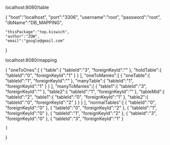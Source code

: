localhost:8080/table

{
	"host":"localhost",
	"port":"3306",
	"username":"root",
	"password":"root",
	"dbName":"DB_MAPPING",

	"thisPackage":"top.kiswich",
	"author":"ZQW",
	"email":"google@gmail.com"
}


localhost:8080/mapping

{
	"oneToOnes":[
		{
			"table":{
				"tableId":"3",
				"foreignKeyId":""
			},
			"holdTable":{
				"tableId":"0",
				"foreignKeyId":"1"
			}
		}
	],
	"oneToManies":[
		{
			"oneTable":{
				"tableId":"1",
				"foreignKeyId":""
			},
			"manyTable":{
				"tableId":"1",
				"foreignKeyId":"1"
			}
		}
	],
	"manyToManies":[
		{
			"table1":{
				"tableId":"3",
				"foreignKeyId":""
			},
			"table2":{
				"tableId":"1",
				"foreignKeyId":""
			},
			"tableMid":{
				"tableId":"2",
				"table1":{
					"tableId":"0",
					"foreignKeyId":"1"
				},
				"table2":{
					"tableId":"0",
					"foreignKeyId":"2"
				}
			}
		}
	],
	"normalTables":[
		{
			"tableId":"0",
			"foreignKeyId":"0"
		},
		{
			"tableId":"0",
			"foreignKeyId":"2"
		},
		{
			"tableId":"1",
			"foreignKeyId":"0"
		},
		{
			"tableId":"1",
			"foreignKeyId":"2"
		},
		{
			"tableId":"3",
			"foreignKeyId":"0"
		},
		{
			"tableId":"3",
			"foreignKeyId":"1"
		}
	
	]
}
